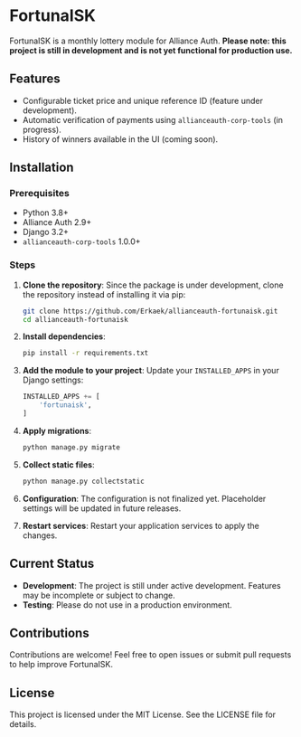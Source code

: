 # FortunaISK

FortunaISK is a monthly lottery module for Alliance Auth. **Please note: this project is still in development and is not yet functional for production use.**

## Features
- Configurable ticket price and unique reference ID (feature under development).
- Automatic verification of payments using `allianceauth-corp-tools` (in progress).
- History of winners available in the UI (coming soon).

## Installation

### Prerequisites
- Python 3.8+
- Alliance Auth 2.9+
- Django 3.2+
- `allianceauth-corp-tools` 1.0.0+

### Steps
1. **Clone the repository**:
   Since the package is under development, clone the repository instead of installing it via pip:
   ```bash
   git clone https://github.com/Erkaek/allianceauth-fortunaisk.git
   cd allianceauth-fortunaisk
   ```

2. **Install dependencies**:
   ```bash
   pip install -r requirements.txt
   ```

3. **Add the module to your project**:
   Update your `INSTALLED_APPS` in your Django settings:
   ```python
   INSTALLED_APPS += [
       'fortunaisk',
   ]
   ```

4. **Apply migrations**:
   ```bash
   python manage.py migrate
   ```

5. **Collect static files**:
   ```bash
   python manage.py collectstatic
   ```

6. **Configuration**:
   The configuration is not finalized yet. Placeholder settings will be updated in future releases.

7. **Restart services**:
   Restart your application services to apply the changes.

## Current Status
- **Development**: The project is still under active development. Features may be incomplete or subject to change.
- **Testing**: Please do not use in a production environment.

## Contributions
Contributions are welcome! Feel free to open issues or submit pull requests to help improve FortunaISK.

## License
This project is licensed under the MIT License. See the LICENSE file for details.
